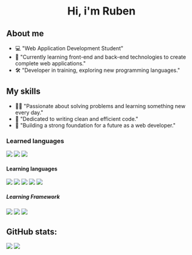 <h1 align="center">Hi, i'm Ruben</h1>
<span>
  <h2> About me </h2>
<ul>
<li>💻 "Web Application Development Student"</li>
<li>🌱 "Currently learning front-end and back-end technologies to create complete web applications."</li>
<li>🛠️ "Developer in training, exploring new programming languages."</li>
</ul>
</span>

<span>
  <h2> My skills </h2>
<ul>
<li> 👨‍💻 "Passionate about solving problems and learning something new every day."</li>
<li>🌟 "Dedicated to writing clean and efficient code."</li>
<li>🔧 "Building a strong foundation for a future as a web developer."</li>
</ul>

</span>
  
<h3> Learned languages </h3>
<span>
<img src="https://img.shields.io/badge/html5-%23ED8B00.svg?style=for-the-badge&logo=html5&logoColor=white">
<img src="https://img.shields.io/badge/CSS3-157286?style=for-the-badge&logo=css3&logoColor=white">
<img src="https://img.shields.io/badge/git-%23F05033.svg?style=for-the-badge&logo=git&logoColor=white">


<h4>Learning languages</h4>
<span>
<img src="https://img.shields.io/badge/python-3670A0?style=for-the-badge&logo=python&logoColor=ffdd54">
<img src="https://img.shields.io/badge/javascript-%23323330.svg?style=for-the-badge&logo=javascript&logoColor=%23F7DF1E">
<img src="https://img.shields.io/badge/java-%23ED8B00.svg?style=for-the-badge&logo=openjdk&logoColor=white">
<img src="https://img.shields.io/badge/c-%2300599C.svg?style=for-the-badge&logo=c&logoColor=white">
<img src="https://img.shields.io/badge/php-%23777BB4.svg?style=for-the-badge&logo=php&logoColor=white">
</span>

<h5> Learning Framework </h5>
<span>
  <img src="https://img.shields.io/badge/astro-%232C2052.svg?style=for-the-badge&logo=astro&logoColor=white">
  <img src="https://img.shields.io/badge/bootstrap-%238511FA.svg?style=for-the-badge&logo=bootstrap&logoColor=white">
  <img src="https://img.shields.io/badge/spring-%218011FA.svg?style=for-the-badge&logo=spring&logoColor=white">
</span>

<h2>GitHub stats:</h2>

[![](https://github-readme-stats.vercel.app/api?username=gorrion09&show_icons=true&theme=tokyonight&hide_border=true&locale=en)](https://github.com/gorrion09)
[![](https://github-readme-streak-stats.herokuapp.com/?user=gorrion09&theme=material-palenight)](https://github.com/gorrion09)
